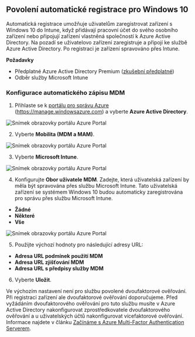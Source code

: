 ## <a name="enable-windows-10-automatic-enrollment"></a>Povolení automatické registrace pro Windows 10

Automatická registrace umožňuje uživatelům zaregistrovat zařízení s Windows 10 do Intune, když přidávají pracovní účet do svého osobního zařízení nebo připojují zařízení vlastněná společností k Azure Active Directory. Na pozadí se uživatelovo zařízení zaregistruje a připojí ke službě Azure Active Directory. Po registraci je zařízení spravováno přes Intune.

**Požadavky**
- Předplatné Azure Active Directory Premium ([zkušební předplatné](http://go.microsoft.com/fwlink/?LinkID=816845))
- Odběr služby Microsoft Intune


### <a name="configure-automatic-mdm-enrollment"></a>Konfigurace automatického zápisu MDM

1. Přihlaste se k [portálu pro správu Azure](https://portal.azure.com) (https://manage.windowsazure.com) a vyberte **Azure Active Directory**.

  ![Snímek obrazovky portálu Azure Portal](../media/auto-enroll-azure-main.png)

2. Vyberte **Mobilita (MDM a MAM)**.

  ![Snímek obrazovky portálu Azure Portal](../media/auto-enroll-mdm.png)

3. Vyberte **Microsoft Intune**.

  ![Snímek obrazovky portálu Azure Portal](../media/auto-enroll-intune.png)

4. Konfigurujte **Obor uživatele MDM**. Zadejte, která uživatelská zařízení by měla být spravována přes službu Microsoft Intune. Tato uživatelská zařízení se systémem Windows 10 budou automaticky zaregistrována pro správu přes službu Microsoft Intune.

  - **Žádné**
  - **Některé**
  - **Vše**

 ![Snímek obrazovky portálu Azure Portal](../media/auto-enroll-scope.png)

5. Použijte výchozí hodnoty pro následující adresy URL:
  - **Adresa URL podmínek použití MDM**
  - **Adresa URL zjišťování MDM**
  - **Adresa URL s předpisy služby MDM**

6. Vyberte **Uložit**.

Ve výchozím nastavení není pro službu povolené dvoufaktorové ověřování. Při registraci zařízení ale dvoufaktorové ověřování doporučujeme. Před vyžádáním dvoufaktorového ověřování pro tuto službu musíte v Azure Active Directory nakonfigurovat zprostředkovatele dvoufaktorového ověřování a u uživatelských účtů nakonfigurovat vícefaktorové ověřování. Informace najdete v článku [Začínáme s Azure Multi-Factor Authentication Serverem](https://docs.microsoft.com/azure/multi-factor-authentication/multi-factor-authentication-get-started-cloud).
